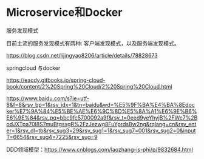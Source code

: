 # Microservice和Docker

服务发现模式

目前主流的服务发现模式有两种: 客户端发现模式，以及服务端发现模式。 

https://blog.csdn.net/lijingyao8206/article/details/78828673

springcloud 与docker

https://eacdy.gitbooks.io/spring-cloud-book/content/2%20Spring%20Cloud/2%20Spring%20Cloud.html

https://www.baidu.com/s?ie=utf-8&f=8&rsv_bp=1&rsv_idx=1&tn=baidu&wd=%E5%9F%BA%E4%BA%8Edocker%E7%9A%84%E5%BE%AE%E6%9C%8D%E5%8A%A1%E6%9E%B6%E6%9E%84&rsv_pq=bbc9fc5700092a9f&rsv_t=0eed9yeYhyjB%2FWc7%2BodJXTpa70l8S7muBtgsxgR%2FzJezwg8FuYprdsBw2ng&rqlang=cn&rsv_enter=1&rsv_dl=tb&rsv_sug3=29&rsv_sug1=1&rsv_sug7=001&rsv_sug2=0&inputT=6654&rsv_sug4=7225&rsv_sug=9

DDD领域模型：https://www.cnblogs.com/laozhang-is-phi/p/9832684.html

